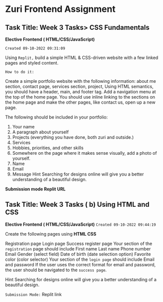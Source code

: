 # Zuri Frontend Assignment

## Task Title: Week 3 Tasks> CSS Fundamentals

**Elective Frontend ( HTML/CSS/JavaScript)**

`Created 09-10-2022 09:31:09`

Using `Replit,` build a simple HTML & CSS-driven website with a few linked pages and styled content.

``How to do it:``

Create a simple portfolio website with the following information: about me section, contact page, services section, project, Using HTML semantics, you should have a header, main, and footer tag. Add a navigation menu at the top of the home page. You should use inline linking to the sections on the home page and make the other pages, like contact us, open up a new page.
      
The following should be included in your portfolio: 
1. Your name
2. A paragraph about yourself
3. Projects (everything you have done, both zuri and outside.)
4. Services 
5. Hobbies, priorities, and other skills
6. Somewhere on the page where it makes sense visually, add a photo of yourself.
7. Name
8. Email
9. Message
Hint Searching for designs online will give you a better understanding of a beautiful design.

**Submission mode Replit URL**



## Task Title: Week 3 Tasks ( b) Using HTML and CSS
**Elective Frontend ( HTML/CSS/JavaScript)**
``Created 09-10-2022 09:44:19``

Create the following pages using **HTML CSS**

Registration page
Login page
Success register page
Your section of the `registration` page should include
First name 
Last name
Phone number
Email 
Gender (select field)
Date of birth (date selection option)
Favorite color (color selector)
Your section of the `login page` should include
Email and
password
If the user uses the correct format for email and password, the user should be navigated to the `success page`.

Hint Searching for designs online will give you a better understanding of a beautiful design.

`Submission Mode:` Replit link  
